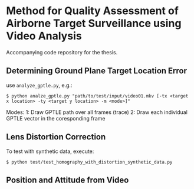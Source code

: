 # Method for Quality Assessment of Airborne Target Surveillance using Video Analysis
Accompanying code repository for the thesis.

## Determining Ground Plane Target Location Error
use `analyze_gptle.py`, e.g.:
```commandline
$ python analze_gptle.py "path/to/test/input/video01.mkv [-tx <target x location> -ty <target y location> -m <mode>]"
```
Modes:
1: Draw GPTLE path over all frames (trace)
2: Draw each individual GPTLE vector in the coresponding frame

## Lens Distortion Correction
To test with synthetic data, execute:
```commandline
$ python test/test_homography_with_distortion_synthetic_data.py
```

## Position and Attitude from Video

